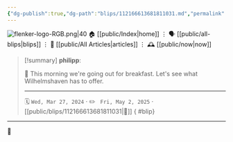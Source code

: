 ```yaml
---
{"dg-publish":true,"dg-path":"blips/112166613681811031.md","permalink":"/blips/112166613681811031/","title":"philipp on mastodon @ 2024-03-27"}
---
```



<div class="transclusion internal-embed is-loaded"><div class="markdown-embed">




![flenker-logo-RGB.png|40](/img/user/attachments/flenker-logo-RGB.png)
🏠 [[public/Index\|home]]  ⋮ 🗣️ [[public/all-blips\|blips]] ⋮  📝 [[public/All Articles\|articles]]  ⋮ 🕰️ [[public/now\|now]]


</div></div>


> [!summary] **philipp**:
>
> 🥐 This morning we're going out for breakfast. Let's see what Wilhelmshaven has to offer.
> - - -
>
> 🗓️ <code>Wed, Mar 27, 2024</code>  · ✏️ <code> Fri, May 2, 2025</code>  · [[public/blips/112166613681811031\|🔗]]
{ #blip}


- - -

 👾
